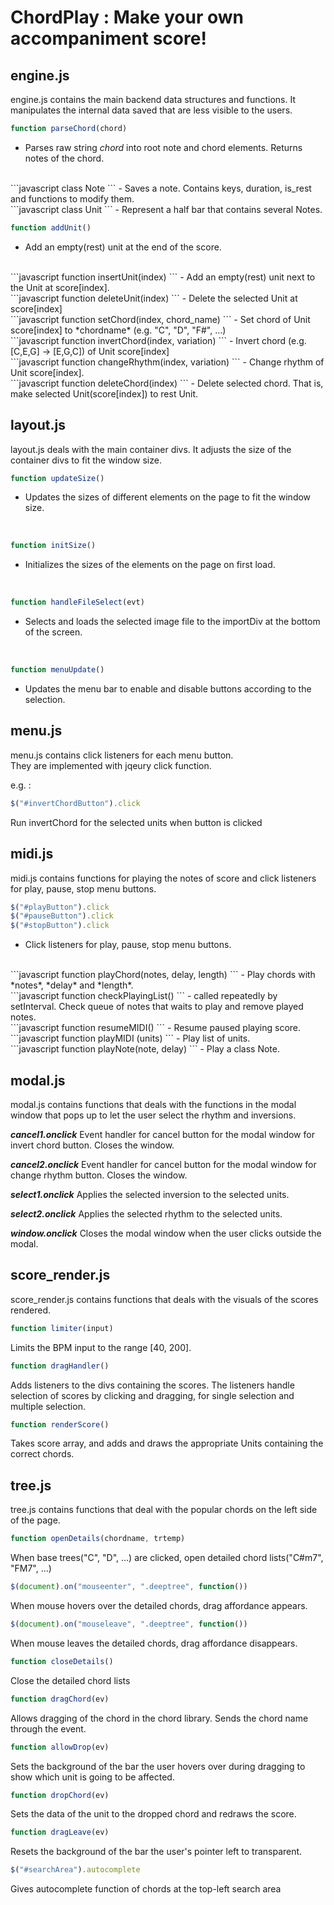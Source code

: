 # ChordPlay : Make your own accompaniment score!

## engine.js

engine.js contains the main backend data structures and functions. It manipulates the internal data saved that are less visible to the users.
```javascript
function parseChord(chord)
```
- Parses raw string *chord* into root note and chord elements. Returns notes of the chord.
<br>
```javascript
class Note
```
- Saves a note. Contains keys, duration, is_rest and functions to modify them.
<br>
```javascript
class Unit
```
- Represent a half bar that contains several Notes.
<br>

```javascript
function addUnit()
```
- Add an empty(rest) unit at the end of the score.
<br>
```javascript
function insertUnit(index) 
```
- Add an empty(rest) unit next to the Unit at score[index].
<br>
```javascript
function deleteUnit(index)
```
- Delete the selected Unit at score[index]
<br>
```javascript
function setChord(index, chord_name)
```
- Set chord of Unit score[index] to *chordname* (e.g. "C", "D", "F#", ...)
<br>
```javascript
function invertChord(index, variation)
```
- Invert chord (e.g. [C,E,G] -> [E,G,C]) of Unit score[index]
<br>
```javascript
function changeRhythm(index, variation)
```
- Change rhythm of Unit score[index].
<br>
```javascript
function deleteChord(index)
```
- Delete selected chord. That is, make selected Unit(score[index]) to rest Unit.

## layout.js

layout.js deals with the main container divs. It adjusts the size of the container divs to fit the window size.
```javascript
function updateSize()
```
- Updates the sizes of different elements on the page to fit the window size.
<br>

```javascript
function initSize()
```
- Initializes the sizes of the elements on the page on first load.
<br>

```javascript
function handleFileSelect(evt)
```
- Selects and loads the selected image file to the importDiv at the bottom of the screen.
<br>

```javascript
function menuUpdate()
```
- Updates the menu bar to enable and disable buttons according to the selection.

## menu.js

menu.js contains click listeners for each menu button.  
They are implemented with jqeury click function.

e.g. :
```javascript
$("#invertChordButton").click
```
Run invertChord for the selected units when button is clicked  

## midi.js
midi.js contains functions for playing the notes of score and click listeners for play, pause, stop menu buttons.
```javascript
$("#playButton").click
$("#pauseButton").click
$("#stopButton").click
```
- Click listeners for play, pause, stop menu buttons.
<br>
```javascript
function playChord(notes, delay, length)
```
- Play chords with *notes*, *delay* and *length*.
<br>
```javascript
function checkPlayingList()
```
- called repeatedly by setInterval. Check queue of notes that waits to play and remove played notes.
<br>
```javascript
function resumeMIDI()
```
- Resume paused playing score.
<br>
```javascript
function playMIDI (units)
```
- Play list of units.
<br>
```javascript
function playNote(note, delay)
```
- Play a class Note.
<br>

## modal.js

modal.js contains functions that deals with the functions in the modal window that pops up to let the user select the rhythm and inversions.

***cancel1.onclick*** 
Event handler for cancel button for the modal window for invert chord button. Closes the window.

***cancel2.onclick***
Event handler for cancel button for the modal window for change rhythm button. Closes the window.

***select1.onclick***
Applies the selected inversion to the selected units.

***select2.onclick***
Applies the selected rhythm to the selected units.

***window.onclick***
Closes the modal window when the user clicks outside the modal.

## score_render.js

score_render.js contains functions that deals with the visuals of the scores rendered.
```javascript
function limiter(input)
```
Limits the BPM input to the range [40, 200].

```javascript
function dragHandler()
```
Adds listeners to the divs containing the scores. The listeners handle selection of scores by clicking and dragging, for single selection and multiple selection. 

```javascript
function renderScore()
```
Takes score array, and adds and draws the appropriate Units containing the correct chords.

## tree.js

tree.js contains functions that deal with the popular chords on the left side of the page.
```javascript
function openDetails(chordname, trtemp)
```
When base trees("C", "D", ...) are clicked, open detailed chord lists("C#m7", "FM7", ...)

```javascript
$(document).on("mouseenter", ".deeptree", function())
```
When mouse hovers over the detailed chords, drag affordance appears.

```javascript
$(document).on("mouseleave", ".deeptree", function())
```
When mouse leaves the detailed chords, drag affordance disappears.

```javascript
function closeDetails()
```
Close the detailed chord lists
```javascript
function dragChord(ev)
```
Allows dragging of the chord in the chord library. Sends the chord name through the event.

```javascript
function allowDrop(ev)
```
Sets the background of the bar the user hovers over during dragging to show which unit is going to be affected. 
```javascript
function dropChord(ev)
```
Sets the data of the unit to the dropped chord and redraws the score.
```javascript
function dragLeave(ev)
```
Resets the background of the bar the user's pointer left to transparent.

```javascript
$("#searchArea").autocomplete
```
Gives autocomplete function of chords at the top-left search area
